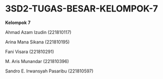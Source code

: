 # 3SD2-TUGAS-BESAR-KELOMPOK-7
**Kelompok**  **7**

<div style = "teks-align:center"> 
  
  Ahmad Azam Izudin (221810117)
  
  Arina Mana Sikana (221810195)
  
  Fani Visara (221810291)
  
  M. Aris Munandar (221810396)
  
  Sandro E. Irwansyah Pasaribu (221810597)
  
  </div>
  
